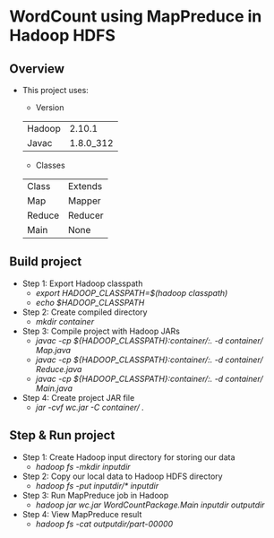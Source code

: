 # WordCount using MapPreduce in Hadoop HDFS

## Overview

* This project uses:
    * Version 
    <table>
    <tr>
        <td>Hadoop</td>
        <td>2.10.1</td>
    </tr>
    <tr>
        <td>Javac</td>
        <td>1.8.0_312</td>
    </tr>
   </table>
   
   * Classes 
    <table>
    <tr>
        <td>Class</td>
        <td>Extends</td>
    </tr>
    <tr>
        <td>Map</td>
        <td>Mapper</td>
    </tr>
    <tr>
        <td>Reduce</td>
        <td>Reducer</td>
    </tr>
    <tr>
        <td>Main</td>
        <td>None</td>
    </tr>
   </table>
   
## Build project

* Step 1: Export Hadoop classpath
  * *export HADOOP_CLASSPATH=$(hadoop classpath)*
  * *echo $HADOOP_CLASSPATH*
* Step 2: Create compiled directory
  * *mkdir container*
* Step 3: Compile project with Hadoop JARs
  * *javac -cp ${HADOOP_CLASSPATH}:container/:. -d container/ Map.java*
  * *javac -cp ${HADOOP_CLASSPATH}:container/:. -d container/ Reduce.java*
  * *javac -cp ${HADOOP_CLASSPATH}:container/:. -d container/ Main.java*
* Step 4: Create project JAR file
  * *jar -cvf wc.jar -C container/ .*
  
## Step & Run project

* Step 1: Create Hadoop input directory for storing our data
  * *hadoop fs -mkdir inputdir*
* Step 2: Copy our local data to Hadoop HDFS directory
  * *hadoop fs -put inputdir/\* inputdir*
* Step 3: Run MapPreduce job in Hadoop
  * *hadoop jar wc.jar WordCountPackage.Main inputdir outputdir*
* Step 4: View MapPreduce result
  * *hadoop fs -cat outputdir/part-00000*

